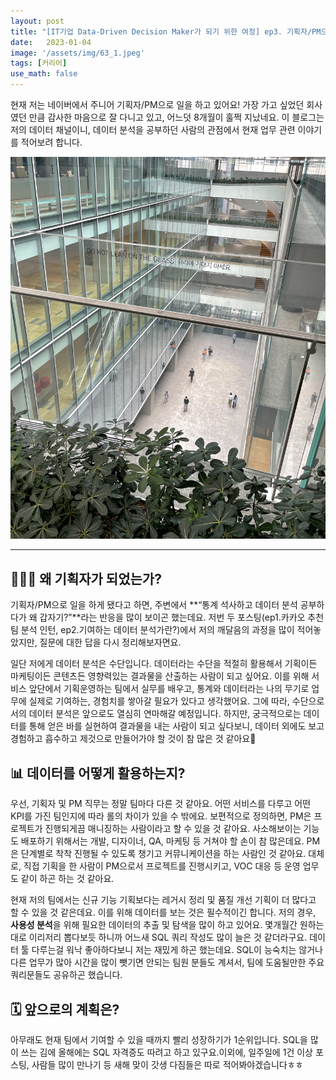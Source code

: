 ```yaml
---
layout: post
title: "[IT기업 Data-Driven Decision Maker가 되기 위한 여정] ep3. 기획자/PM으로의 시작"
date:   2023-01-04
image: '/assets/img/63_1.jpeg'
tags: [커리어]
use_math: false
---
```

현재 저는 네이버에서 주니어 기획자/PM으로 일을 하고 있어요! 가장 가고 싶었던 회사였던 만큼 감사한 마음으로 잘 다니고 있고, 어느덧 8개월이 훌쩍 지났네요. 이 블로그는 저의 데이터 채널이니, 데이터 분석을 공부하던 사람의 관점에서 현재 업무 관련 이야기를 적어보려 합니다.
<br>

<img src="/assets/img/63_1.jpeg" width="750px">


---

## 👩🏻‍💻 왜 기획자가 되었는가?

기획자/PM으로 일을 하게 됐다고 하면, 주변에서 **“통계 석사하고 데이터 분석 공부하다가 왜 갑자기?”**라는 반응을 많이 보이곤 했는데요. 저번 두 포스팅(ep1.카카오 추천팀 분석 인턴, ep2.기여하는 데이터 분석가란?)에서 저의 깨달음의 과정을 많이 적어놓았지만, 질문에 대한 답을 다시 정리해보자면요.

일단 저에게 데이터 분석은 수단입니다. 데이터라는 수단을 적절히 활용해서 기획이든 마케팅이든 콘텐츠든 영향력있는 결과물을 산출하는 사람이 되고 싶어요. 이를 위해 서비스 앞단에서 기획운영하는 팀에서 실무를 배우고, 통계와 데이터라는 나의 무기로 업무에 실제로 기여하는, 경험치를 쌓아갈 필요가 있다고 생각했어요. 그에 따라, 수단으로서의 데이터 분석은 앞으로도 열심히 연마해갈 예정입니다. 하지만, 궁극적으로는 데이터를 통해 얻은 바를 실현하여 결과물을 내는 사람이 되고 싶다보니, 데이터 외에도 보고 경험하고 흡수하고 제것으로 만들어가야 할 것이 참 많은 것 같아요🤪
<br>

## 📊 데이터를 어떻게 활용하는지?

우선, 기획자 및 PM 직무는 정말 팀마다 다른 것 같아요. 어떤 서비스를 다루고 어떤 KPI를 가진 팀인지에 따라 롤의 차이가 있을 수 밖에요. 보편적으로 정의하면, PM은 프로젝트가 진행되게끔 매니징하는 사람이라고 할 수 있을 것 같아요. 사소해보이는 기능도 배포하기 위해서는 개발, 디자이너, QA, 마케팅 등 거쳐야 할 손이 참 많은데요. PM은 단계별로 착착 진행될 수 있도록 챙기고 커뮤니케이션을 하는 사람인 것 같아요. 대체로, 직접 기획을 한 사람이 PM으로서 프로젝트를 진행시키고, VOC 대응 등 운영 업무도 같이 하곤 하는 것 같아요.

현재 저의 팀에서는 신규 기능 기획보다는 레거시 정리 및 품질 개선 기획이 더 많다고 할 수 있을 것 같은데요. 이를 위해 데이터를 보는 것은 필수적이긴 합니다. 저의 경우, **사용성 분석**을 위해 필요한 데이터의 추출 및 탐색을 많이 하고 있어요. 몇개월간 원하는대로 이리저리 뽑다보듯 하니까 어느새 SQL 쿼리 작성도 많이 늘은 것 같더라구요. 데이터 툴 다루는걸 워낙 좋아하다보니 저는 재밌게 하곤 했는데요. SQL이 능숙치는 않거나 다른 업무가 많아 시간을 많이 뺏기면 안되는 팀원 분들도 계셔서, 팀에 도움될만한 주요 쿼리문들도 공유하곤 했습니다.
<br>

## 🗓 앞으로의 계획은?

아무래도 현재 팀에서 기여할 수 있을 때까지 빨리 성장하기가 1순위입니다. SQL을 많이 쓰는 김에 올해에는 SQL 자격증도 따려고 하고 있구요.이외에, 일주일에 1건 이상 포스팅, 사람들 많이 만나기 등 새해 맞이 갓생 다짐들은 따로 적어봐야겠습니다ㅎㅎ
